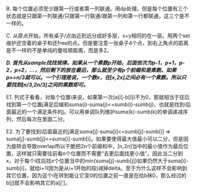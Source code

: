 B. 每个位置必须至少跟第一行或者第一列联通。用dp处理。但是每个位置有三个状态就是只跟第一列联通/只跟第一行联通/跟第一列和第一行都联通，这三个是不一样的。

C. 从原点开始，所有桌子/点由近到远分成好多层，x+y相同的在一层。用两个set维护还空着的桌子和还free的点。但是要注意一张桌子4个点，到右上角点的距离是不一样的不是单纯的曼哈顿距离，而是多2。

***D. 首先从sample找找规律。如果从一个素数p开始，后面依次为p-1，p+1，p-2，p+2，...，然后剩下的放在最后，那么就至少有p个前缀和是素数。如果p>=n/3就可以。一个引理是说，一个数x，在[x,2x]之间必有一个素数。所以只要找到[n/3,2n/3]之间的素数即可。***

E1. 列式子看看，对每个位置i来说，如果第一次(a[i]-b[i])不为0，那就相当于往后找到第一个位置j满足后缀和suma(i)-suma(j)<=sumb(i)-sumb(j)，也就是找到i后面最近的一个满足条件的j。可以用单调队列维护suma(k)-sumb(k)的单调递减序列，然后每次在里面二分。

E2. 为了要找到i后面最近的j满足suma[j]-suma[i]<=sumb[j]-sumb[i] => suma[j]-sumb[j]<=suma[i]-sumb[i]。如果要使得最大值最小可以二分，但是因为旋转会导致overlap所以干脆把2n个前缀和中，[n,2n]当中的最小值作为最后位置，这样就只需要往前看n个位置而不需要“去更后面找更小值”。因此当二分到x，对于每个i往后找x个位置当中的min{suma[j]-sumb[j]}如果仍然大于suma[i]-sumb[i]，就给i+1(因为是从i+1开始的段)减掉delta。至于为什么这样不会影响到其它位置，因为这个i在转到能让它变0的位置之前一直是在给b抹0，那么经过的b[j]就不会影响其它的a[j']。
